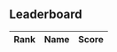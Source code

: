 <!DOCTYPE html>
<html lang="en">
<head>
<meta charset="UTF-8">
<meta name="viewport" content="width=device-width, initial-scale=1.0">
<title>Leaderboard</title>
</head>
<body>

<h2>Leaderboard</h2>

<table id="leaderboard">
  <thead>
    <tr>
      <th>Rank</th>
      <th>Name</th>
      <th>Score</th>
    </tr>
  </thead>
  <tbody>
    <!-- Data will be inserted here -->
  </tbody>
</table>

<script>
// Fetch leaderboard data from an external website
fetch('https://example.com/leaderboard')
  .then(response => response.json())
  .then(data => {
    const leaderboardTable = document.getElementById('leaderboard');

    data.forEach((entry, index) => {
      const row = leaderboardTable.insertRow();
      const rankCell = row.insertCell(0);
      const nameCell = row.insertCell(1);
      const scoreCell = row.insertCell(2);

      rankCell.textContent = index + 1;
      nameCell.textContent = entry.name;
      scoreCell.textContent = entry.score;
    });
  })
  .catch(error => {
    console.error('Error fetching leaderboard:', error);
  });
</script>

</body>
</html>

